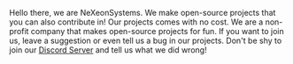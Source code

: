 Hello there, we are NeXeonSystems. We make open-source projects that you can also contribute in! Our projects comes with no cost. We are a non-profit company that makes open-source projects for fun. If you want to join us, leave a suggestion or even tell us a bug in our projects. Don't be shy to join our [Discord Server](https://discord.gg/gy4ghjzun) and tell us what we did wrong! 
